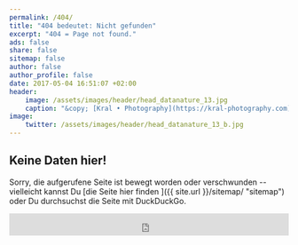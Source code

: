 ```yaml
---
permalink: /404/
title: "404 bedeutet: Nicht gefunden"
excerpt: "404 = Page not found."
ads: false
share: false
sitemap: false
author: false
author_profile: false     
date: 2017-05-04 16:51:07 +02:00 
header:
    image: /assets/images/header/head_datanature_13.jpg
    caption: "&copy; [Kral • Photography](https://kral-photography.com)"
image:
    twitter: /assets/images/header/head_datanature_13_b.jpg
---
```


## Keine Daten hier!

Sorry, die aufgerufene Seite ist bewegt worden oder verschwunden -- vielleicht kannst Du [die Seite hier finden ]({{ site.url }}/sitemap/ "sitemap") oder Du durchsuchst die Seite mit DuckDuckGo.

<iframe src="https://duckduckgo.com/search.html?site=ondata.hokr.us&prefill=Search DuckDuckGo&focus=yes" style="overflow:hidden;margin:0;padding:0;width:100%;height:40px;" frameborder="0"></iframe>
